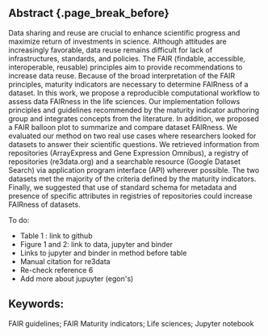 ## Abstract {.page_break_before}

Data sharing and reuse are crucial to enhance scientific progress and maximize return of investments in science.
Although attitudes are increasingly favorable, data reuse remains difficult for lack of infrastructures, standards, and policies.
The FAIR (findable, accessible, interoperable, reusable) principles aim to provide recommendations to increase data reuse.
Because of the broad interpretation of the FAIR principles, maturity indicators are necessary to determine FAIRness of a dataset.
In this work, we propose a reproducible computational workflow to assess data FAIRness in the life sciences.
Our implementation follows principles and guidelines recommended by the maturity indicator authoring group and integrates concepts from the literature. In addition, we proposed a FAIR balloon plot to summarize and compare dataset FAIRness.
We evaluated our method on two real use cases where researchers looked for datasets to answer their scientific questions.
We retrieved information from repositories (ArrayExpress and Gene Expression Omnibus), a registry of repositories (re3data.org) and a searchable resource (Google Dataset Search) via application program interface (API) wherever possible.
The two datasets met the majority of the criteria defined by the maturity indicators.
Finally, we suggested that use of standard schema for metadata and presence of specific attributes in registries of repositories could increase FAIRness of datasets.


To do:

- Table 1 : link to github  
- Figure 1 and 2: link to data, jupyter and binder  
- Links to jupyter and binder in method before table  
- Manual citation for re3data  
- Re-check reference 6  
- Add more about jupuyter (egon's)

## Keywords:
FAIR guidelines; FAIR Maturity indicators; Life sciences; Jupyter notebook
